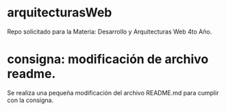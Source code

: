 # arquitecturasWeb

Repo solicitado para la Materia: Desarrollo y Arquitecturas Web 4to Año.

# consigna: modificación de archivo readme.

Se realiza una pequeña modificación del archivo README.md para cumplir con la consigna.
